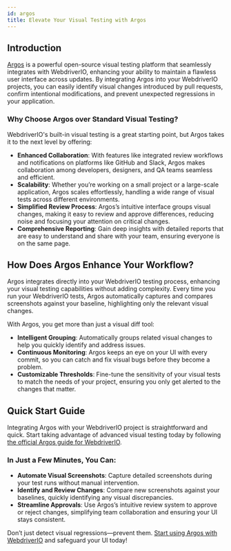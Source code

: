 ```yaml
---
id: argos
title: Elevate Your Visual Testing with Argos
---
```


## Introduction

[Argos](https://argos-ci.com/?utm_source=webdriverio&utm_medium=partnered&utm_campaign=documentation) is a powerful open-source visual testing platform that seamlessly integrates with WebdriverIO, enhancing your ability to maintain a flawless user interface across updates. By integrating Argos into your WebdriverIO projects, you can easily identify visual changes introduced by pull requests, confirm intentional modifications, and prevent unexpected regressions in your application.

### Why Choose Argos over Standard Visual Testing?

WebdriverIO's built-in visual testing is a great starting point, but Argos takes it to the next level by offering:

-   **Enhanced Collaboration**: With features like integrated review workflows and notifications on platforms like GitHub and Slack, Argos makes collaboration among developers, designers, and QA teams seamless and efficient.
-   **Scalability**: Whether you’re working on a small project or a large-scale application, Argos scales effortlessly, handling a wide range of visual tests across different environments.
-   **Simplified Review Process**: Argos’s intuitive interface groups visual changes, making it easy to review and approve differences, reducing noise and focusing your attention on critical changes.
-   **Comprehensive Reporting**: Gain deep insights with detailed reports that are easy to understand and share with your team, ensuring everyone is on the same page.

## How Does Argos Enhance Your Workflow?

Argos integrates directly into your WebdriverIO testing process, enhancing your visual testing capabilities without adding complexity. Every time you run your WebdriverIO tests, Argos automatically captures and compares screenshots against your baseline, highlighting only the relevant visual changes.

With Argos, you get more than just a visual diff tool:

-   **Intelligent Grouping**: Automatically groups related visual changes to help you quickly identify and address issues.
-   **Continuous Monitoring**: Argos keeps an eye on your UI with every commit, so you can catch and fix visual bugs before they become a problem.
-   **Customizable Thresholds**: Fine-tune the sensitivity of your visual tests to match the needs of your project, ensuring you only get alerted to the changes that matter.

## Quick Start Guide

Integrating Argos with your WebdriverIO project is straightforward and quick. Start taking advantage of advanced visual testing today by following [the official Argos guide for WebdriverIO](https://argos-ci.com/docs/quickstart/webdriverio?utm_source=webdriverio&utm_medium=partnered&utm_campaign=documentation).

### In Just a Few Minutes, You Can:

-   **Automate Visual Screenshots**: Capture detailed screenshots during your test runs without manual intervention.
-   **Identify and Review Changes**: Compare new screenshots against your baselines, quickly identifying any visual discrepancies.
-   **Streamline Approvals**: Use Argos’s intuitive review system to approve or reject changes, simplifying team collaboration and ensuring your UI stays consistent.

Don’t just detect visual regressions—prevent them. [Start using Argos with WebdriverIO](https://argos-ci.com/?utm_source=webdriverio&utm_medium=partnered&utm_campaign=documentation) and safeguard your UI today!
